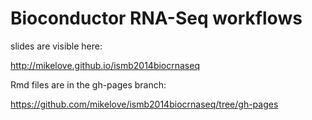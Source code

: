 # Bioconductor RNA-Seq workflows

slides are visible here:

http://mikelove.github.io/ismb2014biocrnaseq

Rmd files are in the gh-pages branch:

https://github.com/mikelove/ismb2014biocrnaseq/tree/gh-pages
